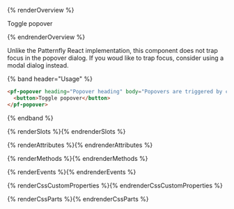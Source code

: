 {% renderOverview %}

<pf-popover heading="Popover heading" body="Popovers are triggered by click rather than hover." footer="Popover footer">
  <pf-button>Toggle popover</pf-button>
</pf-popover>

{% endrenderOverview %}

<p>Unlike the Patternfly React implementation, this component does not trap focus in the popover dialog. If you woud like to trap focus, consider using a modal dialog instead.</p>

{% band header="Usage" %}

  ```html
  <pf-popover heading="Popover heading" body="Popovers are triggered by click rather than hover." footer="Popover footer">
    <button>Toggle popover</button>
  </pf-popover>
  ```
{% endband %}

{% renderSlots %}{% endrenderSlots %}

{% renderAttributes %}{% endrenderAttributes %}

{% renderMethods %}{% endrenderMethods %}

{% renderEvents %}{% endrenderEvents %}

{% renderCssCustomProperties %}{% endrenderCssCustomProperties %}

{% renderCssParts %}{% endrenderCssParts %}
